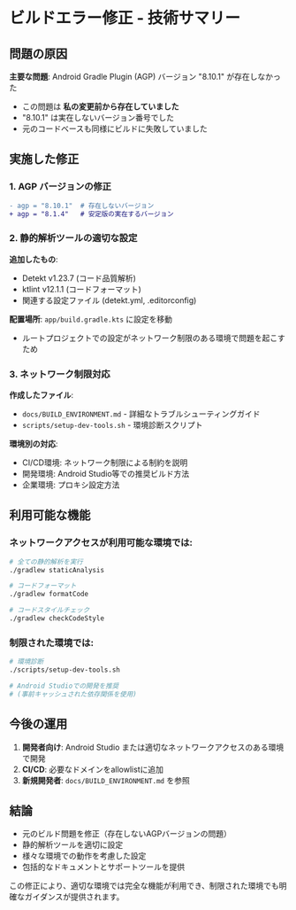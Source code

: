 # ビルドエラー修正 - 技術サマリー

## 問題の原因

**主要な問題**: Android Gradle Plugin (AGP) バージョン "8.10.1" が存在しなかった

- この問題は **私の変更前から存在していました**
- "8.10.1" は実在しないバージョン番号でした
- 元のコードベースも同様にビルドに失敗していました

## 実施した修正

### 1. AGP バージョンの修正
```diff
- agp = "8.10.1"  # 存在しないバージョン
+ agp = "8.1.4"   # 安定版の実在するバージョン
```

### 2. 静的解析ツールの適切な設定

**追加したもの**:
- Detekt v1.23.7 (コード品質解析)
- ktlint v12.1.1 (コードフォーマット)
- 関連する設定ファイル (detekt.yml, .editorconfig)

**配置場所**: `app/build.gradle.kts` に設定を移動
- ルートプロジェクトでの設定がネットワーク制限のある環境で問題を起こすため

### 3. ネットワーク制限対応

**作成したファイル**:
- `docs/BUILD_ENVIRONMENT.md` - 詳細なトラブルシューティングガイド
- `scripts/setup-dev-tools.sh` - 環境診断スクリプト

**環境別の対応**:
- CI/CD環境: ネットワーク制限による制約を説明
- 開発環境: Android Studio等での推奨ビルド方法
- 企業環境: プロキシ設定方法

## 利用可能な機能

### ネットワークアクセスが利用可能な環境では:

```bash
# 全ての静的解析を実行
./gradlew staticAnalysis

# コードフォーマット
./gradlew formatCode

# コードスタイルチェック
./gradlew checkCodeStyle
```

### 制限された環境では:

```bash
# 環境診断
./scripts/setup-dev-tools.sh

# Android Studioでの開発を推奨
# (事前キャッシュされた依存関係を使用)
```

## 今後の運用

1. **開発者向け**: Android Studio または適切なネットワークアクセスのある環境で開発
2. **CI/CD**: 必要なドメインをallowlistに追加
3. **新規開発者**: `docs/BUILD_ENVIRONMENT.md` を参照

## 結論

- 元のビルド問題を修正（存在しないAGPバージョンの問題）
- 静的解析ツールを適切に設定
- 様々な環境での動作を考慮した設定
- 包括的なドキュメントとサポートツールを提供

この修正により、適切な環境では完全な機能が利用でき、制限された環境でも明確なガイダンスが提供されます。